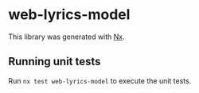 # web-lyrics-model

This library was generated with [Nx](https://nx.dev).

## Running unit tests

Run `nx test web-lyrics-model` to execute the unit tests.
